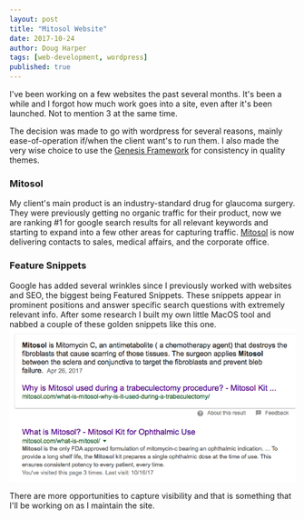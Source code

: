 ```yaml
---
layout: post
title: "Mitosol Website"
date: 2017-10-24
author: Doug Harper
tags: [web-development, wordpress]
published: true
---
```


I've been working on a few websites the past several months.  It's been a while and I forgot how much work goes into a site, even after it's been launched.  Not to mention 3 at the same time.  

The decision was made to go with wordpress for several reasons, mainly ease-of-operation if/when the client want's to run them.  I also made the very wise choice to use the [Genesis Framework]() for consistency in quality themes.  

### Mitosol
My client's main product is an industry-standard drug for glaucoma surgery.  They were previously getting no organic traffic for their product, now we are ranking #1 for google search results for all relevant keywords and starting to expand into a few other areas for capturing traffic.  [Mitosol](http://mitosol.com "Mitosol") is now delivering contacts to sales, medical affairs, and the corporate office.  

### Feature Snippets
Google has added several wrinkles since I previously worked with websites and SEO, the biggest being Featured Snippets.  These snippets appear in prominent positions and answer specific search questions with extremely relevant info.  After some research I built my own little MacOS tool and nabbed a couple of these golden snippets like this one. 
![What is Mitosol](/images/Featured-Snippet.png "What is Mitosol?")

There are more opportunities to capture visibility and that is something that I'll be working on as I maintain the site.


 
